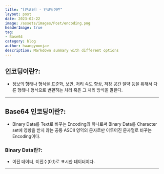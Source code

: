 ```yaml
---
title: "[인코딩] - 인코딩이란"
layout: post
date: 2023-02-22
image: /assets/images/Post/encoding.png
headerImage: true
tag:
- Base64
category: blog
author: hwangyoonjae
description: Markdown summary with different options
---
```


## 인코딩이란?:
- 정보의 형태나 형식을 표준화, 보안, 처리 속도 향상, 저장 공간 절약 등을 위해서 다른 형태나 형식으로 변환하는 처리 혹은 그 처리 방식을 말한다.

* * *

## Base64 인코딩이란?:
- Binary Data를 Text로 바꾸는 Encoding의 하나로써 Binary Data를 Character set에 영향을 받지 않는 공통 ASCII 영역의 문자로만 이루어진 문자열로 바꾸는 Encoding이다.


### Binary Data란?:
- 이진 데이터, 이진수(0,1)로 표시한 데이터이다.
* * *